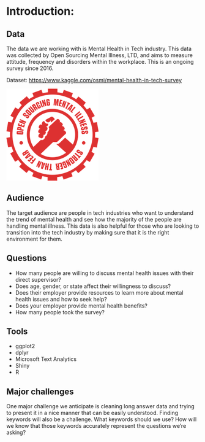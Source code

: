 # Introduction:

## Data

The data we are working with is Mental Health in Tech industry. This data was collected by Open Sourcing Mental Illness, LTD, and aims to measure attitude, frequency and disorders within the workplace. This is an ongoing survey since 2016.

Dataset: https://www.kaggle.com/osmi/mental-health-in-tech-survey

![OSMI logo](imgs/osmi-logo-big.png "Logo Title Text 1")


## Audience

The target audience are people in tech industries who want to understand the trend of mental health and see how the majority of the people are handling mental illness. This data is also helpful for those who are looking to transition into the tech industry by making sure that it is the right environment for them.

## Questions

* How many people are willing to discuss mental health issues with their direct supervisor?
* Does age, gender, or state affect their willingness to discuss?
* Does their employer provide resources to learn more about mental health issues and how to seek help?
* Does your employer provide mental health benefits?
* How many people took the survey?

## Tools

* ggplot2
* dplyr
* Microsoft Text Analytics
* Shiny
* R

## Major challenges

One major challenge we anticipate is cleaning long answer data and trying to present it in a nice manner that can be easily understood.
Finding keywords will also be a challenge. What keywords should we use? How will we know that those keywords accurately represent the questions we’re asking?
